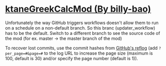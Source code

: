 # [ktaneGreekCalcMod (By billy-bao)](https://github.com/billy-bao/ktaneGreekCalcMod)

Unfortunately the way GitHub triggers workflows doesn't allow them to run on a schedule on a non-default branch. So this branc (updater_workflow) has to be the default. Switch to a different branch to see the source code of the mod (for ex. master -> the master branch of the mod)

To recover lost commits, use the commit hashes from [GitHub's reflog](https://api.github.com/repos/KtaneModules/ktaneGreekCalcMod-billy-bao/events) (add `?per_page=#&page=#` to the log URL to increase the page size (maximum is 100, default is 30) and/or specify the page number (default is 1)).
